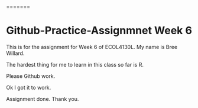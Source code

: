




=======
# Github-Practice-Assignmnet Week 6
 This is for the assignment for Week 6 of ECOL4130L. My name is Bree Willard.

The hardest thing for me to learn in this class so far is R.

Please Github work.

Ok I got it to work.

Assignment done. Thank you.